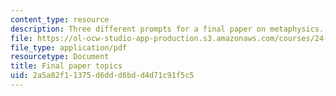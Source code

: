 ```yaml
---
content_type: resource
description: Three different prompts for a final paper on metaphysics.
file: https://ol-ocw-studio-app-production.s3.amazonaws.com/courses/24-221-metaphysics-spring-2015/2a5a82f11375d6ddd6bdd4d71c91f5c5_MIT24_221S15_FinalPprTopic.pdf
file_type: application/pdf
resourcetype: Document
title: Final paper topics
uid: 2a5a82f1-1375-d6dd-d6bd-d4d71c91f5c5
---
```

